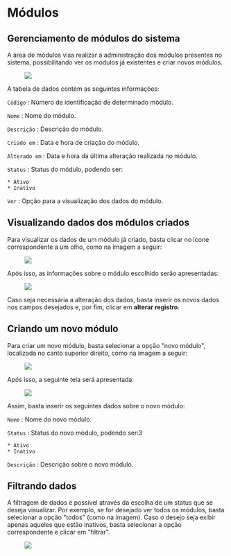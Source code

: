 # Módulos

## Gerenciamento de módulos do sistema

A área de módulos visa realizar a administração dos módulos presentes no sistema, possibilitando ver os módulos já existentes e criar novos módulos.

<figure class="images">
    <img src="../../../../assets/prints-operacional/modulos.jpg" />
</figure>

A tabela de dados contém as seguintes informações:

`Código`
: Número de identificação de determinado módulo.

`Nome`
: Nome do módulo.

`Descrição`
: Descrição do módulo.

`Criado em`
: Data e hora de criação do módulo.

`Alterado em`
: Data e hora da última alteração realizada no módulo.

`Status`
: Status do módulo, podendo ser:

    * Ativo
    * Inativo

`Ver`
: Opção para a visualização dos dados do módulo.

## Visualizando dados dos módulos criados

Para visualizar os dados de um módulo já criado, basta clicar no ícone correspondente a um olho, como na imagem a seguir:

<figure class="images">
    <img src="../../../../assets/prints-operacional/modulos-olho.jpg" />
</figure>

Após isso, as informações sobre o módulo escolhido serão apresentadas:

<figure class="images">
    <img src="../../../../assets/prints-operacional/modulos-visualizando.jpg" />
</figure>

Caso seja necessária a alteração dos dados, basta inserir os novos dados nos campos desejados e, por fim, clicar em **alterar registro**.

## Criando um novo módulo

Para criar um novo módulo, basta selecionar a opção "novo módulo", localizada no canto superior direito, como na imagem a seguir:

<figure class="images">
    <img src="../../../../assets/prints-operacional/modulos-novo-modulo.jpg" />
</figure>

Após isso, a seguinte tela será apresentada:

<figure class="images">
    <img src="../../../../assets/prints-operacional/modulos-novo.jpg" />
</figure>

Assim, basta inserir os seguintes dados sobre o novo módulo:

`Nome`
: Nome do novo módulo.

`Status`
: Status do novo módulo, podendo ser:3

    * Ativo
    * Inativo

`Descrição`
: Descrição sobre o novo módulo.

## Filtrando dados

A filtragem de dados é possível através da escolha de um status que se deseja visualizar. Por exemplo, se for desejado ver todos os módulos, basta selecionar a opção "todos" (como na imagem). Caso o desejo seja exibir apenas aqueles que estão inativos, basta selecionar a opção correspondente e clicar em "filtrar".

<figure class="images">
    <img src="../../../../assets/prints-operacional/modulos-filtro.jpg" />
</figure>